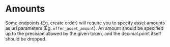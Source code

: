 # Amounts

Some endpoints (Eg. create order) will require you to specify asset amounts as url parameters (Eg. `offer_asset_amount`).
An amount should be specified up to the precision allowed by the given token, and the decimal point itself should be dropped.
